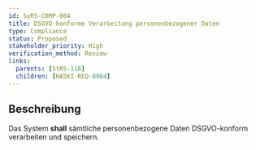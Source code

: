 ```yaml
---
id: SyRS-COMP-004
title: DSGVO-konforme Verarbeitung personenbezogener Daten
type: Compliance
status: Proposed
stakeholder_priority: High
verification_method: Review
links:
  parents: [StRS-118]
  children: [HASKI-REQ-0004]
---
```


## Beschreibung
Das System **shall** sämtliche personenbezogene Daten DSGVO-konform verarbeiten und speichern.

